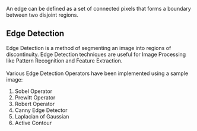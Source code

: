 An edge can be defined as a set of connected pixels that forms a boundary between two disjoint regions.
## Edge Detection
Edge Detection is a method of segmenting an image into regions of discontinuity. Edge Detection techniques are useful for Image Processing like Pattern Recognition and Feature Extraction. </br></br>
Various Edge Detection Operators have been implemented using a sample image:
1. Sobel Operator
2. Prewitt Operator
3. Robert Operator
4. Canny Edge Detector 
5. Laplacian of Gaussian
6. Active Contour
